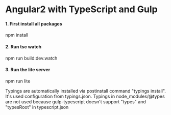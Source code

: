 Angular2 with TypeScript and Gulp
=================================

#### 1. First install all packages
npm install

#### 2. Run tsc watch
npm run build:dev.watch

#### 3. Run the lite server
npm run lite

Typings are automatically installed via postinstall command  "typings install". It's used configuration from typings.json. 
Typings in node_modules/@types are not used because gulp-typescript doesn't support "types" and "typesRoot" in typescript.json
